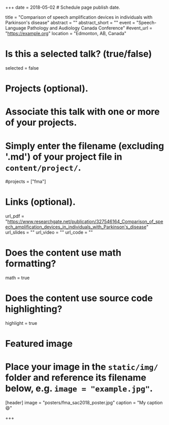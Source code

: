 +++
date = 2018-05-02 # Schedule page publish date.

title = "Comparison of speech amplification devices in individuals with Parkinson's disease"
abstract = ""
abstract_short = ""
event = "Speech-Language Pathology and Audiology Canada Conference"
#event_url = "https://example.org"
location = "Edmonton, AB, Canada"

# Is this a selected talk? (true/false)
selected = false

# Projects (optional).
#   Associate this talk with one or more of your projects.
#   Simply enter the filename (excluding '.md') of your project file in `content/project/`.
#projects = ["fma"]

# Links (optional).
url_pdf = "https://www.researchgate.net/publication/327546164_Comparison_of_speech_amplification_devices_in_individuals_with_Parkinson's_disease"
url_slides = ""
url_video = ""
url_code = ""

# Does the content use math formatting?
math = true

# Does the content use source code highlighting?
highlight = true

# Featured image
# Place your image in the `static/img/` folder and reference its filename below, e.g. `image = "example.jpg"`.
[header]
image = "posters/fma_sac2018_poster.jpg"
caption = "My caption :smile:"

+++

